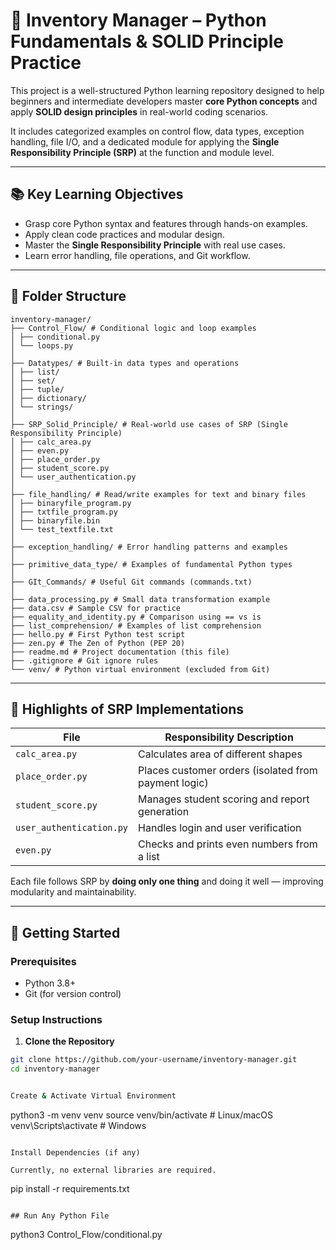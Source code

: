 # 🧠 Inventory Manager – Python Fundamentals & SOLID Principle Practice

This project is a well-structured Python learning repository designed to help beginners and intermediate developers master **core Python concepts** and apply **SOLID design principles** in real-world coding scenarios.

It includes categorized examples on control flow, data types, exception handling, file I/O, and a dedicated module for applying the **Single Responsibility Principle (SRP)** at the function and module level.

---

## 📚 Key Learning Objectives

- Grasp core Python syntax and features through hands-on examples.
- Apply clean code practices and modular design.
- Master the **Single Responsibility Principle** with real use cases.
- Learn error handling, file operations, and Git workflow.

---

## 📁 Folder Structure

```
inventory-manager/
├── Control_Flow/ # Conditional logic and loop examples
│ ├── conditional.py
│ └── loops.py
│
├── Datatypes/ # Built-in data types and operations
│ ├── list/
│ ├── set/
│ ├── tuple/
│ ├── dictionary/
│ └── strings/
│
├── SRP_Solid_Principle/ # Real-world use cases of SRP (Single Responsibility Principle)
│ ├── calc_area.py
│ ├── even.py
│ ├── place_order.py
│ ├── student_score.py
│ └── user_authentication.py
│
├── file_handling/ # Read/write examples for text and binary files
│ ├── binaryfile_program.py
│ ├── txtfile_program.py
│ ├── binaryfile.bin
│ └── test_textfile.txt
│
├── exception_handling/ # Error handling patterns and examples
│
├── primitive_data_type/ # Examples of fundamental Python types
│
├── GIt_Commands/ # Useful Git commands (commands.txt)
│
├── data_processing.py # Small data transformation example
├── data.csv # Sample CSV for practice
├── equality_and_identity.py # Comparison using == vs is
├── list_comprehension/ # Examples of list comprehension
├── hello.py # First Python test script
├── zen.py # The Zen of Python (PEP 20)
├── readme.md # Project documentation (this file)
├── .gitignore # Git ignore rules
└── venv/ # Python virtual environment (excluded from Git)
```


---

## 🔎 Highlights of SRP Implementations

| File                  | Responsibility Description                            |
|-----------------------|--------------------------------------------------------|
| `calc_area.py`        | Calculates area of different shapes                    |
| `place_order.py`      | Places customer orders (isolated from payment logic)   |
| `student_score.py`    | Manages student scoring and report generation          |
| `user_authentication.py` | Handles login and user verification                  |
| `even.py`             | Checks and prints even numbers from a list             |

Each file follows SRP by **doing only one thing** and doing it well — improving modularity and maintainability.

---

## 🚀 Getting Started

### Prerequisites

- Python 3.8+
- Git (for version control)

### Setup Instructions

1. **Clone the Repository**

```bash
git clone https://github.com/your-username/inventory-manager.git
cd inventory-manager


Create & Activate Virtual Environment

```
python3 -m venv venv
source venv/bin/activate  # Linux/macOS
venv\Scripts\activate     # Windows
```

Install Dependencies (if any)

Currently, no external libraries are required.

```
pip install -r requirements.txt
```

## Run Any Python File
```
python3 Control_Flow/conditional.py
```
